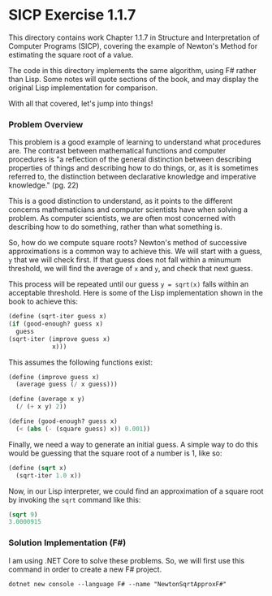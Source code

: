 # SICP Exercise 1.1.7

This directory contains work Chapter 1.1.7 in Structure and Interpretation
of Computer Programs (SICP), covering the example of Newton's Method for
estimating the square root of a value.

The code in this directory implements the same algorithm, using F# rather
than Lisp. Some notes will quote sections of the book, and may display the
original Lisp implementation for comparison.

With all that covered, let's jump into things!

### Problem Overview

This problem is a good example of learning to understand what procedures are.
The contrast between mathematical functions and computer procedures is "a
reflection of the general distinction between describing properties of things
and describing how to do things, or, as it is sometimes referred to, the
distinction between declarative knowledge and imperative knowledge." (pg. 22)

This is a good distinction to understand, as it points to the different
concerns mathematicians and computer scientists have when solving a problem.
As computer scientists, we are often most concerned with describing how to
do something, rather than what something is.

So, how do we compute square roots? Newton's method of successive
approximations is a common way to achieve this. We will start with a guess,
`y` that we will check first. If that guess does not fall within a minumum
threshold, we will find the average of `x` and `y`, and check that next guess.

This process will be repeated until our guess `y = sqrt(x)` falls within an
acceptable threshold. Here is some of the Lisp implementation shown in the
book to achieve this:

```lisp
(define (sqrt-iter guess x)
(if (good-enough? guess x)
  guess
(sqrt-iter (improve guess x)
            x)))
```

This assumes the following functions exist:

```lisp
(define (improve guess x)
  (average guess (/ x guess)))

(define (average x y)
  (/ (+ x y) 2))

(define (good-enough? guess x)
  (< (abs (- (square guess) x)) 0.001))
```

Finally, we need a way to generate an initial guess. A simple way to do this
would be guessing that the square root of a number is 1, like so:

```lisp
(define (sqrt x)
  (sqrt-iter 1.0 x))
```

Now, in our Lisp interpreter, we could find an approximation of a square root
by invoking the `sqrt` command like this:

```lisp
(sqrt 9)
3.0000915
```

### Solution Implementation (F#)

I am using .NET Core to solve these problems. So, we will first use this
command in order to create a new F# project.

```
dotnet new console --language F# --name "NewtonSqrtApproxF#"
```




